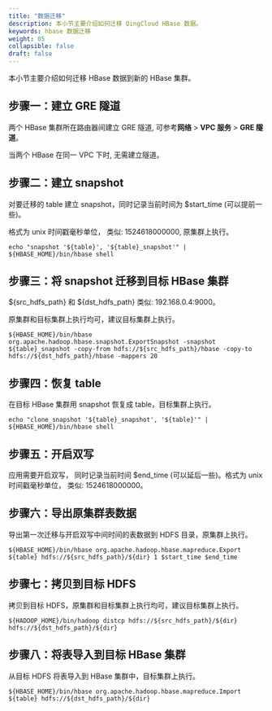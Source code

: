 ```yaml
---
title: "数据迁移"
description: 本小节主要介绍如何迁移 QingCloud HBase 数据。 
keywords: hbase 数据迁移
weight: 05
collapsible: false
draft: false
---
```




本小节主要介绍如何迁移 HBase 数据到新的 HBase 集群。

## 步骤一：建立 GRE 隧道

两个 HBase 集群所在路由器间建立 GRE 隧道, 可参考**网络** > **VPC 服务** > **GRE 隧道**。

当两个 HBase 在同一 VPC 下时, 无需建立隧道。

## 步骤二：建立 snapshot

对要迁移的 table 建立 snapshot，同时记录当前时间为 $start_time (可以提前一些)。 

格式为 unix 时间戳毫秒单位， 类似: 1524618000000, 原集群上执行。

```
echo "snapshot '${table}', '${table}_snapshot'" | ${HBASE_HOME}/bin/hbase shell
```

## 步骤三：将 snapshot 迁移到目标 HBase 集群

${src_hdfs_path} 和 ${dst_hdfs_path} 类似: 192.168.0.4:9000。

原集群和目标集群上执行均可，建议目标集群上执行。

```
${HBASE_HOME}/bin/hbase org.apache.hadoop.hbase.snapshot.ExportSnapshot -snapshot ${table}_snapshot -copy-from hdfs://${src_hdfs_path}/hbase -copy-to hdfs://${dst_hdfs_path}/hbase -mappers 20
```

## 步骤四：恢复 table

在目标 HBase 集群用 snapshot 恢复成 table，目标集群上执行。

```
echo "clone_snapshot '${table}_snapshot', '${table}'" | ${HBASE_HOME}/bin/hbase shell
```

## 步骤五：开启双写

应用需要开启双写， 同时记录当前时间 $end_time (可以延后一些)。格式为 unix 时间戳毫秒单位， 类似: 1524618000000。

## 步骤六：导出原集群表数据

导出第一次迁移与开启双写中间时间的表数据到 HDFS 目录，原集群上执行。

```
${HBASE_HOME}/bin/hbase org.apache.hadoop.hbase.mapreduce.Export ${table} hdfs://${src_hdfs_path}/${dir} 1 $start_time $end_time
```

## 步骤七：拷贝到目标 HDFS

拷贝到目标 HDFS，原集群和目标集群上执行均可，建议目标集群上执行。

```
${HADOOP_HOME}/bin/hadoop distcp hdfs://${src_hdfs_path}/${dir} hdfs://${dst_hdfs_path}/${dir}
```

## 步骤八：将表导入到目标 HBase 集群

从目标 HDFS 将表导入到 HBase 集群中，目标集群上执行。

```
${HBASE_HOME}/bin/hbase org.apache.hadoop.hbase.mapreduce.Import ${table} hdfs://${dst_hdfs_path}/${dir}
```
